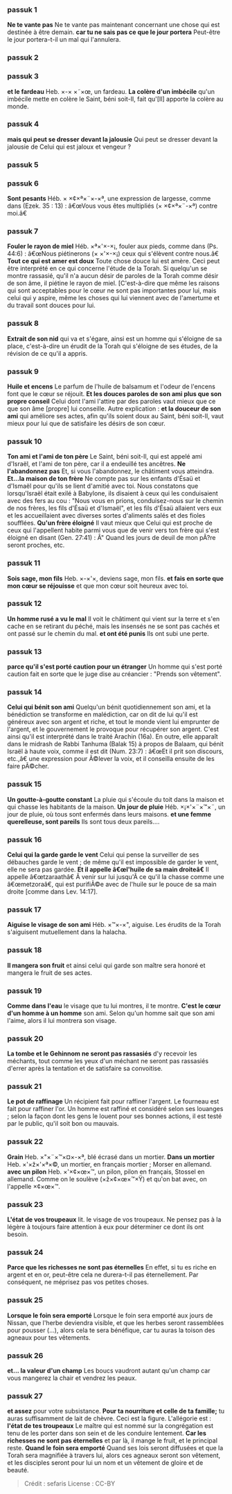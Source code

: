 
### passuk 1
<b>Ne te vante pas</b> Ne te vante pas maintenant concernant une chose qui est destinée à être demain.
<b>car tu ne sais pas ce que le jour portera</b> Peut-être le jour portera-t-il un mal qui l'annulera.

### passuk 2

### passuk 3
<b>et le fardeau</b> Heb. ×-× ×˜×œ, un fardeau.
<b>La colère d'un imbécile</b> qu'un imbécile mette en colère le Saint, béni soit-Il, fait qu'[Il] apporte la colère au monde.

### passuk 4
<b>mais qui peut se dresser devant la jalousie</b> Qui peut se dresser devant la jalousie de Celui qui est jaloux et vengeur ?

### passuk 5

### passuk 6
<b>Sont pesants</b> Héb. × ×¢×ª×¨×-×ª, une expression de largesse, comme dans (Ezek. 35 : 13) : â€œVous vous êtes multipliés (× ×¢×ª×¨-×ª) contre moi.â€

### passuk 7
<b>Fouler le rayon de miel</b> Héb. ×ª×'×-×¡, fouler aux pieds, comme dans (Ps. 44:6) : â€œNous piétinerons (× ×'×-×¡) ceux qui s'élèvent contre nous.â€
<b>Tout ce qui est amer est doux</b> Toute chose douce lui est amère. Ceci peut être interprété en ce qui concerne l'étude de la Torah. Si quelqu'un se montre rassasié, qu'il n'a aucun désir de paroles de la Torah comme désir de son âme, il piétine le rayon de miel. [C'est-à-dire que même les raisons qui sont acceptables pour le cœur ne sont pas importantes pour lui, mais celui qui y aspire, même les choses qui lui viennent avec de l'amertume et du travail sont douces pour lui.

### passuk 8
<b>Extrait de son nid</b> qui va et s'égare, ainsi est un homme qui s'éloigne de sa place, c'est-à-dire un érudit de la Torah qui s'éloigne de ses études, de la révision de ce qu'il a appris.

### passuk 9
<b>Huile et encens</b> Le parfum de l'huile de balsamum et l'odeur de l'encens font que le cœur se réjouit.
<b>Et les douces paroles de son ami plus que son propre conseil</b> Celui dont l'ami l'attire par des paroles vaut mieux que ce que son âme [propre] lui conseille. Autre explication : <b>et la douceur de son ami</b> qui améliore ses actes, afin qu'ils soient doux au Saint, béni soit-Il, vaut mieux pour lui que de satisfaire les désirs de son cœur.

### passuk 10
<b>Ton ami et l'ami de ton père</b> Le Saint, béni soit-Il, qui est appelé ami d'Israël, et l'ami de ton père, car il a endeuillé tes ancêtres.
<b>Ne l'abandonnez pas</b> Et, si vous l'abandonnez, le châtiment vous atteindra.
<b>Et...la maison de ton frère</b> Ne compte pas sur les enfants d'Ésaü et d'Ismaël pour qu'ils se lient d'amitié avec toi. Nous constatons que lorsqu'Israël était exilé à Babylone, ils disaient à ceux qui les conduisaient avec des fers au cou : "Nous vous en prions, conduisez-nous sur le chemin de nos frères, les fils d'Ésaü et d'Ismaël", et les fils d'Ésaü allaient vers eux et les accueillaient avec diverses sortes d'aliments salés et des fioles soufflées.
<b>Qu'un frère éloigné</b> Il vaut mieux que Celui qui est proche de ceux qui l'appellent habite parmi vous que de venir vers ton frère qui s'est éloigné en disant (Gen. 27:41) : Â" Quand les jours de deuil de mon pÃ?re seront proches, etc.

### passuk 11
<b>Sois sage, mon fils</b> Heb. ×-×'×, deviens sage, mon fils.
<b>et fais en sorte que mon cœur se réjouisse</b> et que mon cœur soit heureux avec toi.

### passuk 12
<b>Un homme rusé a vu le mal</b> Il voit le châtiment qui vient sur la terre et s'en cache en se retirant du péché, mais les insensés ne se sont pas cachés et ont passé sur le chemin du mal.
<b>et ont été punis</b> Ils ont subi une perte.

### passuk 13
<b>parce qu'il s'est porté caution pour un étranger</b> Un homme qui s'est porté caution fait en sorte que le juge dise au créancier : "Prends son vêtement".

### passuk 14
<b>Celui qui bénit son ami</b> Quelqu'un bénit quotidiennement son ami, et la bénédiction se transforme en malédiction, car on dit de lui qu'il est généreux avec son argent et riche, et tout le monde vient lui emprunter de l'argent, et le gouvernement le provoque pour récupérer son argent. C'est ainsi qu'il est interprété dans le traité Arachin (16a). En outre, elle apparaît dans le midrash de Rabbi Tanhuma (Balak 15) à propos de Balaam, qui bénit Israël à haute voix, comme il est dit (Num. 23:7) : â€œEt il prit son discours, etc.,â€ une expression pour Ã©lever la voix, et il conseilla ensuite de les faire pÃ©cher.

### passuk 15
<b>Un goutte-à-goutte constant</b> La pluie qui s'écoule du toit dans la maison et qui chasse les habitants de la maison.
<b>Un jour de pluie</b> Héb. ×¡×'×¨×™×¨, un jour de pluie, où tous sont enfermés dans leurs maisons.
<b>et une femme querelleuse, sont pareils</b> Ils sont tous deux pareils....

### passuk 16
<b>Celui qui la garde garde le vent</b> Celui qui pense la surveiller de ses débauches garde le vent ; de même qu'il est impossible de garder le vent, elle ne sera pas gardée.
<b>Et il appelle â€œl'huile de sa main droiteâ€</b> Il appelle â€œtzaraathâ€ Ã venir sur lui jusqu'Ã ce qu'il la chasse comme une â€œmetzoraâ€, qui est purifiÃ©e avec de l'huile sur le pouce de sa main droite [comme dans Lev. 14:17].

### passuk 17
<b>Aiguise le visage de son ami</b> Héb. ×™×-×", aiguise. Les érudits de la Torah s'aiguisent mutuellement dans la halacha.

### passuk 18
<b>Il mangera son fruit</b> et ainsi celui qui garde son maître sera honoré et mangera le fruit de ses actes.

### passuk 19
<b>Comme dans l'eau</b> le visage que tu lui montres, il te montre.
<b>C'est le cœur d'un homme à un homme</b> son ami. Selon qu'un homme sait que son ami l'aime, alors il lui montrera son visage.

### passuk 20
<b>La tombe et le Gehinnom ne seront pas rassasiés</b> d'y recevoir les méchants, tout comme les yeux d'un méchant ne seront pas rassasiés d'errer après la tentation et de satisfaire sa convoitise.

### passuk 21
<b>Le pot de raffinage</b> Un récipient fait pour raffiner l'argent. Le fourneau est fait pour raffiner l'or. Un homme est raffiné et considéré selon ses louanges ; selon la façon dont les gens le louent pour ses bonnes actions, il est testé par le public, qu'il soit bon ou mauvais.

### passuk 22
<b>Grain</b> Heb. ×"×¨×™×¤×-×ª, blé écrasé dans un mortier.
<b>Dans un mortier</b> Heb. ×'×ž×'×ª×©, un mortier, en français mortier ; Morser en allemand.
<b>avec un pilon</b> Heb. ×'×¢×œ×™, un pilon, pilon en français, Stossel en allemand. Comme on le soulève (×ž×¢×œ×™×Ÿ) et qu'on bat avec, on l'appelle ×¢×œ×™.

### passuk 23
<b>L'état de vos troupeaux</b> lit. le visage de vos troupeaux. Ne pensez pas à la légère à toujours faire attention à eux pour déterminer ce dont ils ont besoin.

### passuk 24
<b>Parce que les richesses ne sont pas éternelles</b> En effet, si tu es riche en argent et en or, peut-être cela ne durera-t-il pas éternellement. Par conséquent, ne méprisez pas vos petites choses.

### passuk 25
<b>Lorsque le foin sera emporté</b> Lorsque le foin sera emporté aux jours de Nissan, que l'herbe deviendra visible, et que les herbes seront rassemblées pour pousser (...), alors cela te sera bénéfique, car tu auras la toison des agneaux pour tes vêtements.

### passuk 26
<b>et... la valeur d'un champ</b> Les boucs vaudront autant qu'un champ car vous mangerez la chair et vendrez les peaux.

### passuk 27
<b>et assez</b> pour votre subsistance.
<b>Pour ta nourriture et celle de ta famille;</b> tu auras suffisamment de lait de chèvre. Ceci est la figure. L'allégorie est : <b>l'état de tes troupeaux</b> Le maître qui est nommé sur la congrégation est tenu de les porter dans son sein et de les conduire lentement. <b>Car les richesses ne sont pas éternelles</b> et par là, il mange le fruit, et le principal reste.
<b>Quand le foin sera emporté</b> Quand ses lois seront diffusées et que la Torah sera magnifiée à travers lui, alors ces agneaux seront son vêtement, et les disciples seront pour lui un nom et un vêtement de gloire et de beauté.

>Crédit : sefaris
>License : CC-BY